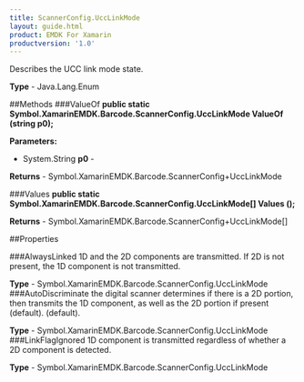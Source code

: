 ```yaml
---
title: ScannerConfig.UccLinkMode
layout: guide.html
product: EMDK For Xamarin
productversion: '1.0'
---
```

Describes the UCC link mode state.

**Type** - Java.Lang.Enum

##Methods
###ValueOf
**public static Symbol.XamarinEMDK.Barcode.ScannerConfig.UccLinkMode ValueOf (string p0);**


        

**Parameters:** 

* System.String **p0** - 
        

**Returns** - Symbol.XamarinEMDK.Barcode.ScannerConfig+UccLinkMode

###Values
**public static Symbol.XamarinEMDK.Barcode.ScannerConfig.UccLinkMode[] Values ();**


        


**Returns** - Symbol.XamarinEMDK.Barcode.ScannerConfig+UccLinkMode[]

##Properties

###AlwaysLinked
1D and the 2D components are transmitted. If 2D is not present, the 1D component is not transmitted.

**Type** - Symbol.XamarinEMDK.Barcode.ScannerConfig.UccLinkMode
###AutoDiscriminate
the digital scanner determines if there is a 2D portion, then transmits the 1D component, as well as the 2D portion if present (default). (default).

**Type** - Symbol.XamarinEMDK.Barcode.ScannerConfig.UccLinkMode
###LinkFlagIgnored
1D component is transmitted regardless of whether a 2D component is detected.

**Type** - Symbol.XamarinEMDK.Barcode.ScannerConfig.UccLinkMode















